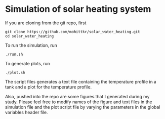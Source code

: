 # Simulation of solar heating system

If you are cloning from the git repo, first
```
git clone https://github.com/mohittkr/solar_water_heating.git
cd solar_water_heating
```

To run the simulation, run
```
./run.sh

```

To generate plots, run
```
./plot.sh

```

The script files generates a text file containing the temperature profile in a tank and a plot for the temperature profile.


Also, pushed into the repo are some figures that I generated during my study. Please feel free to modify names of the figure and text files in the simulation file and the plot script file by varying the parameters in the global variables header file.




